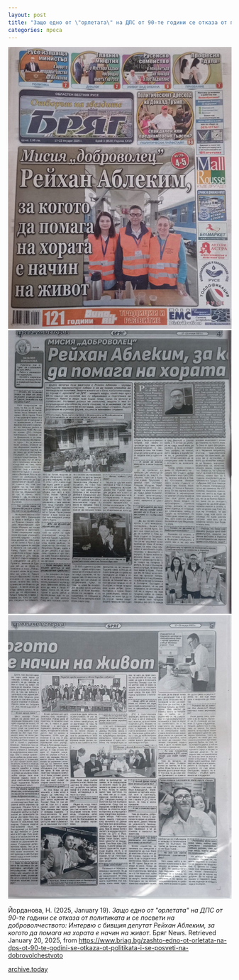 ```yaml
---
layout: post
title: "Защо едно от \"орлетата\" на ДПС от 90-те години се отказа от политиката и се посвети на доброволчеството"
categories: преса
---
```


![Briag #8539](/assets/img/2025-01-19-1-reyhan-ablekim.jpg)
![Briag #8539](/assets/img/2025-01-19-2-reyhan-ablekim.jpg)
![Briag #8539](/assets/img/2025-01-19-3-reyhan-ablekim.jpg)

Йорданова, Н. (2025, January 19). *Защо едно от "орлетата" на ДПС от 90-те години се отказа от политиката и се посвети на доброволчеството: Интервю с бивщия депутат Рейхан Аблеким, за когото да помага на хората е начин на живот*. Бряг News. Retrieved January 20, 2025, from https://www.briag.bg/zashto-edno-ot-orletata-na-dps-ot-90-te-godini-se-otkaza-ot-politikata-i-se-posveti-na-dobrovolchestvoto

[archive.today](http://archive.today/9gNKj)
